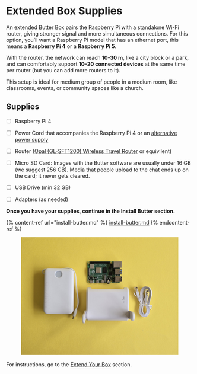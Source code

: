 # Extended Box Supplies

An extended Butter Box pairs the Raspberry Pi with a standalone Wi-Fi router, giving stronger signal and more simultaneous connections. For this option, you’ll want a Raspberry Pi model that has an ethernet port, this means a **Raspberry Pi 4** or a **Raspberry Pi 5**.

With the router, the network can reach **10-30 m**, like a city block or a park, and can comfortably support **10–20 connected devices** at the same time per router (but you can add more routers to it).

This setup is ideal for medium group of people in a medium room, like classrooms, events, or community spaces like a church.

## Supplies

* [ ] Raspberry Pi 4&#x20;
* [ ] Power Cord that accompanies the Raspberry Pi 4 or an [alternative power supply](../power-supply.md)
* [ ] Router ([Opal (GL-SFT1200) Wireless Travel Router](https://store-us.gl-inet.com/products/united-states-opal-gl-sft1200-gigabit-wireless-router-dual-band-openwrt-ipv6-tor) or equivilent)
* [ ] Micro SD Card: Images with the Butter software are usually under 16 GB (we suggest 256 GB). Media that people upload to the chat ends up on the card; it never gets cleared.
* [ ] USB Drive (min 32 GB)
* [ ] Adapters (as needed)



**Once you have your supplies, continue in the Install Butter section.**

{% content-ref url="install-butter.md" %}
[install-butter.md](install-butter.md)
{% endcontent-ref %}



<figure><img src="../../.gitbook/assets/20250815_142438.jpg" alt=""><figcaption></figcaption></figure>

For instructions, go to the [Extend Your Box](extend-your-box.md) section.

